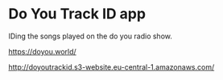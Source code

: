 # Do You Track ID app

IDing the songs played on the do you radio show.

https://doyou.world/

http://doyoutrackid.s3-website.eu-central-1.amazonaws.com/